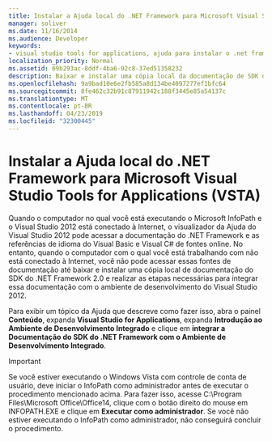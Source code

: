 ```yaml
---
title: Instalar a Ajuda local do .NET Framework para Microsoft Visual Studio Tools for Applications
manager: soliver
ms.date: 11/16/2014
ms.audience: Developer
keywords:
- visual studio tools for applications, ajuda para instalar o .net framework,VSTA, Ajuda para instalar o .NET Framework,Ajuda para instalar o .NET Framework [InfoPath 2007],InfoPath 2007, Ajuda para instalar o .NET Framework
localization_priority: Normal
ms.assetid: 69b293ac-8ddf-4ba6-92c8-37ed51358232
description: Baixar e instalar uma cópia local da documentação de SDK do .NET Framework 2.0 e realizar as etapas necessárias para integrar essa documentação com o ambiente de desenvolvimento do Visual Studio 2012.
ms.openlocfilehash: 9a9bad10e6e2fb585a8d134be4097277ef1bfc64
ms.sourcegitcommit: 8fe462c32b91c87911942c188f3445e85a54137c
ms.translationtype: MT
ms.contentlocale: pt-BR
ms.lasthandoff: 04/23/2019
ms.locfileid: "32300445"
---
```

# <a name="install-local-net-framework-help-for-visual-studio-tools-for-applications"></a>Instalar a Ajuda local do .NET Framework para Microsoft Visual Studio Tools for Applications (VSTA)

Quando o computador no qual você está executando o Microsoft InfoPath e o Visual Studio 2012 está conectado à Internet, o visualizador da Ajuda do Visual Studio 2012 pode acessar a documentação do .NET Framework e as referências de idioma do Visual Basic e Visual C# de fontes online. No entanto, quando o computador com o qual você está trabalhando com não está conectado à Internet, você não pode acessar essas fontes de documentação até baixar e instalar uma cópia local de documentação do SDK do .NET Framework 2.0 e realizar as etapas necessárias para integrar essa documentação com o ambiente de desenvolvimento do Visual Studio 2012.
  
Para exibir um tópico da Ajuda que descreve como fazer isso, abra o painel **Conteúdo**, expanda **Visual Studio for Applications**, expanda **Introdução ao Ambiente de Desenvolvimento Integrado** e clique em **integrar a Documentação do SDK do .NET Framework com o Ambiente de Desenvolvimento Integrado**.
  
> [!IMPORTANT]
> Se você estiver executando o Windows Vista com controle de conta de usuário, deve iniciar o InfoPath como administrador antes de executar o procedimento mencionado acima. Para fazer isso, acesse C:\Program Files\Microsoft Office\Office14, clique com o botão direito do mouse em INFOPATH.EXE e clique em **Executar como administrador**. Se você não estiver executando o InfoPath como administrador, não conseguirá concluir o procedimento. 
  


